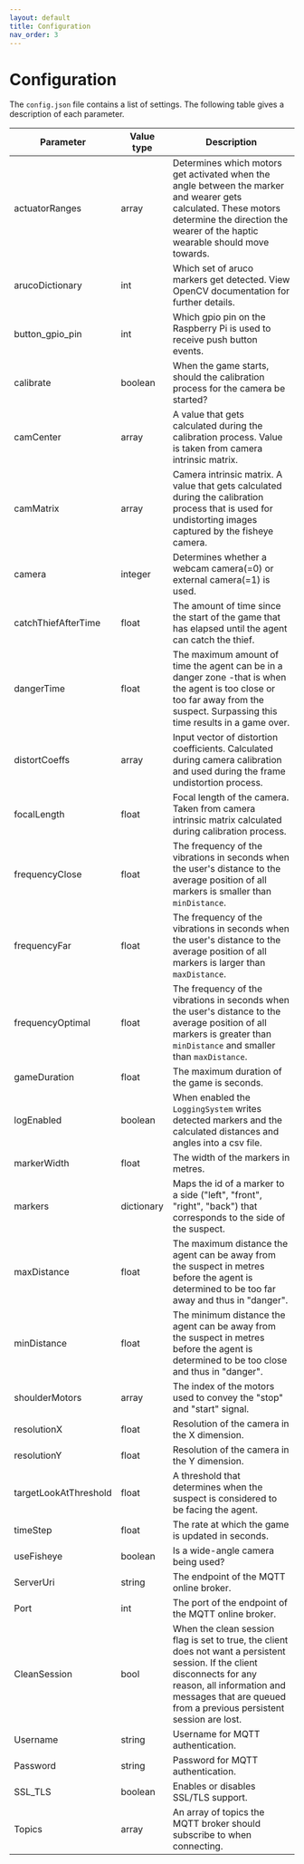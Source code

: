 ```yaml
---
layout: default
title: Configuration
nav_order: 3
---
```


# Configuration
The `config.json` file contains a list of settings. The following table gives a description of each parameter.

|Parameter|Value type|Description|
|---------|----------|-----------|
|actuatorRanges|array|Determines which motors get activated when the angle between the marker and wearer gets calculated. These motors determine the direction the wearer of the haptic wearable should move towards.|
|arucoDictionary|int|Which set of aruco markers get detected. View OpenCV documentation for further details. |
|button_gpio_pin|int|Which gpio pin on the Raspberry Pi is used to receive push button events.|
|calibrate|boolean|When the game starts, should the calibration process for the camera be started?|
|camCenter|array|A value that gets calculated during the calibration process. Value is taken from camera intrinsic matrix.|
|camMatrix|array|Camera intrinsic matrix. A value that gets calculated during the calibration process that is used for undistorting images captured by the fisheye camera.|
|camera|integer|Determines whether a webcam camera(=0) or external camera(=1) is used.|
|catchThiefAfterTime|float|The amount of time since the start of the game that has elapsed until the agent can catch the thief.|
|dangerTime|float|The maximum amount of time the agent can be in a danger zone -that is when the agent is too close or too far away from the suspect. Surpassing this time results in a game over. |
|distortCoeffs|array|Input vector of distortion coefficients. Calculated during camera calibration and used during the frame undistortion process.|
|focalLength|float|Focal length of the camera. Taken from camera intrinsic matrix calculated during calibration process.|
|frequencyClose|float|The frequency of the vibrations in seconds when the user's distance to the average position of all markers is smaller than `minDistance`.|
|frequencyFar|float|The frequency of the vibrations in seconds when the user's distance to the average position of all markers is larger than `maxDistance`.|
|frequencyOptimal|float|The frequency of the vibrations in seconds when the user's distance to the average position of all markers is greater than `minDistance` and smaller than `maxDistance`.|
|gameDuration|float|The maximum duration of the game is seconds.|
|logEnabled|boolean|When enabled the `LoggingSystem` writes detected markers and the calculated distances and angles into a csv file. |
|markerWidth|float|The width of the markers in metres.|
|markers|dictionary|Maps the id of a marker to a side ("left", "front", "right", "back") that corresponds to the side of the suspect. |
|maxDistance|float|The maximum distance the agent can be away from the suspect in metres before the agent is determined to be too far away and thus in "danger".|
|minDistance|float|The minimum distance the agent can be away from the suspect in metres before the agent is determined to be too close and thus in "danger".|
|shoulderMotors|array|The index of the motors used to convey the "stop" and "start" signal.|
|resolutionX|float|Resolution of the camera in the X dimension.|
|resolutionY|float|Resolution of the camera in the Y dimension.|
|targetLookAtThreshold|float|A threshold that determines when the suspect is considered to be facing the agent.|
|timeStep|float|The rate at which the game is updated in seconds.|
|useFisheye|boolean|Is a wide-angle camera being used? |
|ServerUri|string|The endpoint of the MQTT online broker.|
|Port|int|The port of the endpoint of the MQTT online broker.|
|CleanSession|bool|When the clean session flag is set to true, the client does not want a persistent session. If the client disconnects for any reason, all information and messages that are queued from a previous persistent session are lost. |
|Username|string|Username for MQTT authentication.|
|Password|string|Password for MQTT authentication.|
|SSL_TLS|boolean|Enables or disables SSL/TLS support.|
|Topics|array|An array of topics the MQTT broker should subscribe to when connecting.|
